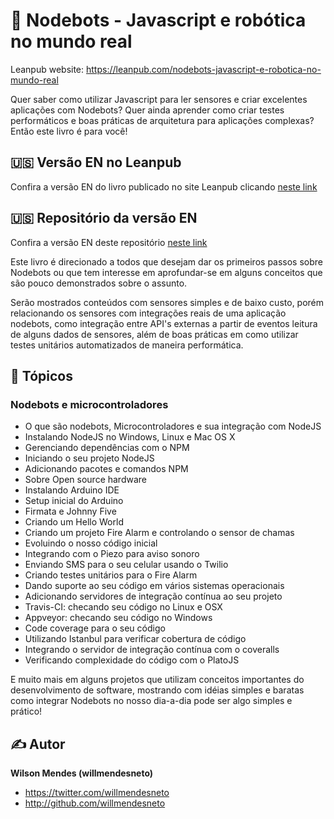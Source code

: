 # 🤖 Nodebots - Javascript e robótica no mundo real


Leanpub website: https://leanpub.com/nodebots-javascript-e-robotica-no-mundo-real

Quer saber como utilizar Javascript para ler sensores e criar excelentes aplicações com Nodebots? Quer ainda aprender como criar testes performáticos e boas práticas de arquitetura para aplicações complexas? Então este livro é para você!

## 🇺🇸 Versão EN no Leanpub

Confira a versão EN do livro publicado no site Leanpub clicando [neste link](http://bit.ly/nodebots-book-en)

## 🇺🇸 Repositório da versão EN

Confira a versão EN deste repositório [neste link](http://bit.ly/nodebots-book-en-github)

Este livro é direcionado a todos que desejam dar os primeiros passos sobre Nodebots ou que tem interesse em aprofundar-se em alguns conceitos que são pouco demonstrados sobre o assunto.

Serão mostrados conteúdos com sensores simples e de baixo custo, porém relacionando os sensores com integrações reais de uma aplicação nodebots, como integração entre API's externas a partir de eventos leitura de alguns dados de sensores, além de boas práticas em como utilizar testes unitários automatizados de maneira performática.

## 📝 Tópicos

### Nodebots e microcontroladores

- O que são nodebots, Microcontroladores e sua integração com NodeJS
- Instalando NodeJS no Windows, Linux e Mac OS X
- Gerenciando dependências com o NPM
- Iniciando o seu projeto NodeJS
- Adicionando pacotes e comandos NPM
- Sobre Open source hardware
- Instalando Arduino IDE
- Setup inicial do Arduino
- Firmata e Johnny Five
- Criando um Hello World 
- Criando um projeto Fire Alarm e controlando o sensor de chamas
- Evoluindo o nosso código inicial
- Integrando com o Piezo para aviso sonoro
- Enviando SMS para o seu celular usando o Twilio
- Criando testes unitários para o Fire Alarm
- Dando suporte ao seu código em vários sistemas operacionais
- Adicionando servidores de integração contínua ao seu projeto
- Travis-CI: checando seu código no Linux e OSX
- Appveyor: checando seu código no Windows
- Code coverage para o seu código
- Utilizando Istanbul para verificar cobertura de código
- Integrando o servidor de integração contínua com o coveralls
- Verificando complexidade do código com o PlatoJS

E muito mais em alguns projetos que utilizam conceitos importantes do desenvolvimento de software, mostrando com idéias simples e baratas como integrar Nodebots no nosso dia-a-dia pode ser algo simples e prático!


## ✍ Autor

**Wilson Mendes (willmendesneto)**
+ <https://twitter.com/willmendesneto>
+ <http://github.com/willmendesneto>

